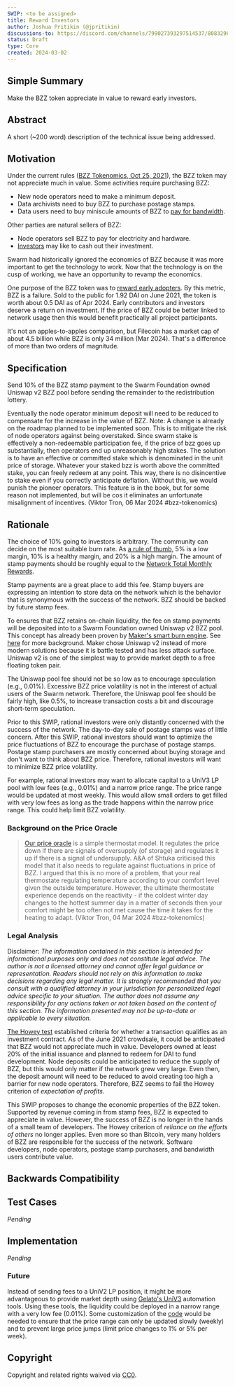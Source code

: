```yaml
---
SWIP: <to be assigned>
title: Reward Investors
author: Joshua Pritikin (@jpritikin)
discussions-to: https://discord.com/channels/799027393297514537/808329804268699678
status: Draft
type: Core
created: 2024-03-02
---
```


<!--You can leave these HTML comments in your merged SWIP and delete the visible duplicate text guides, they will not appear and may be helpful to refer to if you edit it again. This is the suggested template for new SWIPs. Note that a SWIP number will be assigned by an editor. When opening a pull request to submit your SWIP, please use an abbreviated title in the filename, `SWIP-draft_title_abbrev.md`. The title should be 44 characters or less.-->

## Simple Summary
<!--"If you can't explain it simply, you don't understand it well enough." Provide a simplified and layman-accessible explanation of the SWIP.-->
Make the BZZ token appreciate in value to reward early investors.

## Abstract
<!--A short (~200 word) description of the technical issue being addressed.-->
A short (~200 word) description of the technical issue being addressed.

## Motivation
<!--The motivation is critical for SWIPs that want to change the Swarm protocol. It should clearly explain why the existing protocol specification is inadequate to address the problem that the SWIP solves. SWIP submissions without sufficient motivation may be rejected outright.-->
Under the current rules ([BZZ Tokenomics, Oct 25, 2021](https://medium.com/ethereum-swarm/swarm-tokenomics-91254cd5adf)), the BZZ token may not appreciate much in value. Some activities require purchasing BZZ:
- New node operators need to make a minimum deposit.
- Data archivists need to buy BZZ to purchase postage stamps.
- Data users need to buy miniscule amounts of BZZ to [pay for bandwidth](https://blog.ethswarm.org/foundation/2021/understanding-swarms-bandwidth-incentives/).

Other parties are natural sellers of BZZ:
- Node operators sell BZZ to pay for electricity and hardware.
- [Investors](https://medium.com/ethereum-swarm/swarm-tokenomics-91254cd5adf) may like to cash out their investment.

Swarm had historically ignored the economics of BZZ because it was more important to get the technology to work. Now that the technology is on the cusp of working, we have an opportunity to revamp the economics.

One purpose of the BZZ token was to [reward early adopters](https://blog.ethswarm.org/foundation/2021/swarm-is-airdropping-1000000-bzz/). By this metric, BZZ is a failure. Sold to the public for 1.92 DAI on June 2021, the token is worth about 0.5 DAI as of Apr 2024. Early contributors and investors deserve a return on investment. If the price of BZZ could be better linked to network usage then this would benefit practically all project participants.

It's not an apples-to-apples comparison, but Filecoin has a market cap of about 4.5 billion while BZZ is only 34 million (Mar 2024). That's a difference of more than two orders of magnitude.

## Specification
<!--The technical specification should describe the syntax and semantics of any new feature. The specification should be detailed enough to allow competing, interoperable implementations for the current Swarm platform and future client implementations.-->

Send 10% of the BZZ stamp payment to the Swarm Foundation owned Uniswap v2 BZZ pool before sending the remainder to the redistribution lottery.

Eventually the node operator minimum deposit will need to be reduced to compensate for the increase in the value of BZZ. Note: A change is already on the roadmap planned to be implemented soon. This is to mitigate the risk of node operators against being overstaked. Since swarm stake is effectively a non-redeemable participation fee, if the price of bzz goes up substantially, then operators end up unreasonably high stakes. The solution is to have an effective or committed stake which is denominated in the unit price of storage. Whatever your staked bzz is worth above the committed stake, you can freely redeem at any point. This way, there is no disincentive to stake even if you correctly anticipate deflation. Without this, we would punish the pioneer operators. This feature is in the book, but for some reason not implemented, but will be cos it eliminates an unfortunate misalignment of incentives. (Viktor Tron, 06 Mar 2024 #bzz-tokenomics)

## Rationale
<!--The rationale fleshes out the specification by describing what motivated the design and why particular design decisions were made. It should describe alternate designs that were considered and related work, e.g. how the feature is supported in other languages. The rationale may also provide evidence of consensus within the community, and should discuss important objections or concerns raised during discussion.-->

The choice of 10% going to investors is arbitrary. The community can decide on the most suitable burn rate. As [a rule of thumb](https://www.brex.com/journal/what-is-a-good-profit-margin), 5% is a low margin, 10% is a healthy margin, and 20% is a high margin. The amount of stamp payments should be roughly equal to the [Network Total Monthly Rewards](https://blog.ethswarm.org/foundation/2024/state-of-the-network-january/).

Stamp payments are a great place to add this fee. Stamp buyers are expressing an intention to store data on the network which is the behavior that is synonymous with the success of the network. BZZ should be backed by future stamp fees.

To ensures that BZZ retains on-chain liquidity, the fee on stamp payments will be deposited into to a Swarm Foundation owned Uniswap v2 BZZ pool. This concept has already been proven by [Maker's smart burn engine](https://makerburn.com/#/buyback). See [here](https://vote.makerdao.com/polling/QmQmxEZp#poll-detail) for more background. Maker chose Uniswap v2 instead of more modern solutions because it is battle tested and has less attack surface. Uniswap v2 is one of the simplest way to provide market depth to a free floating token pair.

The Uniswap pool fee should not be so low as to encourage speculation (e.g., 0.01%). Excessive BZZ price volatility is not in the interest of actual users of the Swarm network. Therefore, the Uniswap pool fee should be fairly high, like 0.5%, to increase transaction costs a bit and discourage short-term speculation.

Prior to this SWIP, rational investors were only distantly concerned with the success of the network. The day-to-day sale of postage stamps was of little concern. After this SWIP, rational investors should want to optimize the price fluctuations of BZZ to encourage the purchase of postage stamps. Postage stamp purchasers are mostly concerned about buying storage and don't want to think about BZZ price. Therefore, rational investors will want to minimize BZZ price volatility.

For example, rational investors may want to allocate capital to a UniV3 LP pool with low fees (e.g., 0.01%) and a narrow price range. The price range would be updated at most weekly. This would allow small orders to get filled with very low fees as long as the trade happens within the narrow price range. This could help limit BZZ volatility.

### Background on the Price Oracle

> [Our price oracle](https://github.com/ethersphere/storage-incentives/blob/4fdb26e135f7391379ca84100b723f34a1a4175e/src/PriceOracle.sol#L93) is a simple thermostat model. It regulates the price down if there are signals of oversupply (of storage) and regulates it up if there is a signal of undersupply. A&A of Shtuka criticised this model that it also needs to regulate against fluctuations in price of BZZ. I argued that this is no more of a problem, that your real thermostate regulating temperature according to your comfort level given the outside temperature. However, the ultimate thermostate experience depends on the reactivity - if the coldest  winter day changes to the hottest summer day in a matter of seconds then your comfort might be too often not met cause the time it takes for the heating to adapt. (Viktor Tron, 04 Mar 2024 #bzz-tokenomics)

### Legal Analysis

Disclaimer: *The information contained in this section is intended for informational purposes only and does not constitute legal advice. The author is not a licensed attorney and cannot offer legal guidance or representation. Readers should not rely on this information to make decisions regarding any legal matter. It is strongly recommended that you consult with a qualified attorney in your jurisdiction for personalized legal advice specific to your situation. The author does not assume any responsibility for any actions taken or not taken based on the content of this section. The information presented may not be up-to-date or applicable to every situation.*

[The Howey test](https://www.investopedia.com/does-crypto-pass-the-howey-test-8385183) established criteria for whether a transaction qualifies as an investment contract. As of the June 2021 crowdsale, it could be anticipated that BZZ would not appreciate much in value. Developers owned at least 20% of the initial issuance and planned to redeem for DAI to fund development. Node deposits could be anticipated to reduce the supply of BZZ, but this would only matter if the network grew very large. Even then, the deposit amount will need to be reduced to avoid creating too high a barrier for new node operators. Therefore, BZZ seems to fail the Howey criterion of *expectation of profits*.

This SWIP proposes to change the economic properties of the BZZ token. Supported by revenue coming in from stamp fees, BZZ is expected to appreciate in value. However, the success of BZZ is no longer in the hands of a small team of developers. The Howey criterion of *reliance on the efforts of others* no longer applies. Even more so than Bitcoin, very many holders of BZZ are responsible for the success of the network. Software developers, node operators, postage stamp purchasers, and bandwidth users contribute value.

## Backwards Compatibility
<!--All SWIPs that introduce backwards incompatibilities must include a section describing these incompatibilities and their severity. The SWIP must explain how the author proposes to deal with these incompatibilities. SWIP submissions without a sufficient backwards compatibility treatise may be rejected outright.-->

## Test Cases
<!--Test cases for an implementation are mandatory for SWIPs that are affecting changes to data and message formats. Other SWIPs can choose to include links to test cases if applicable.-->
*Pending*

## Implementation
<!--The implementations must be completed before any SWIP is given status "Final", but it need not be completed before the SWIP is accepted. While there is merit to the approach of reaching consensus on the specification and rationale before writing code, the principle of "rough consensus and running code" is still useful when it comes to resolving many discussions of API details.-->
*Pending*

### Future

Instead of sending fees to a UniV2 LP position, it might be more advantageous to provide market depth using [Gelato's UniV3](https://medium.com/gelato-network/introducing-g-uni-lp-like-a-pro-in-uniswap-v3-8fd6fdf9fc35) automation tools. Using these tools, the liquidity could be deployed in a narrow range with a very low fee (0.01%). Some customization of the [code](https://github.com/gelatodigital/g-uni-v1-core) would be needed to ensure that the price range can only be updated slowly (weekly) and to prevent large price jumps (limit price changes to 1% or 5% per week).

## Copyright
Copyright and related rights waived via [CC0](https://creativecommons.org/publicdomain/zero/1.0/).
